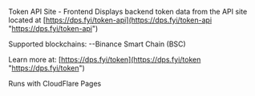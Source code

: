Token API Site - Frontend
Displays backend token data from the API site located at [https://dps.fyi/token-api](https://dps.fyi/token-api "https://dps.fyi/token-api")

Supported blockchains:
--Binance Smart Chain (BSC)

Learn more at: [https://dps.fyi/token](https://dps.fyi/token "https://dps.fyi/token")

Runs with CloudFlare Pages
